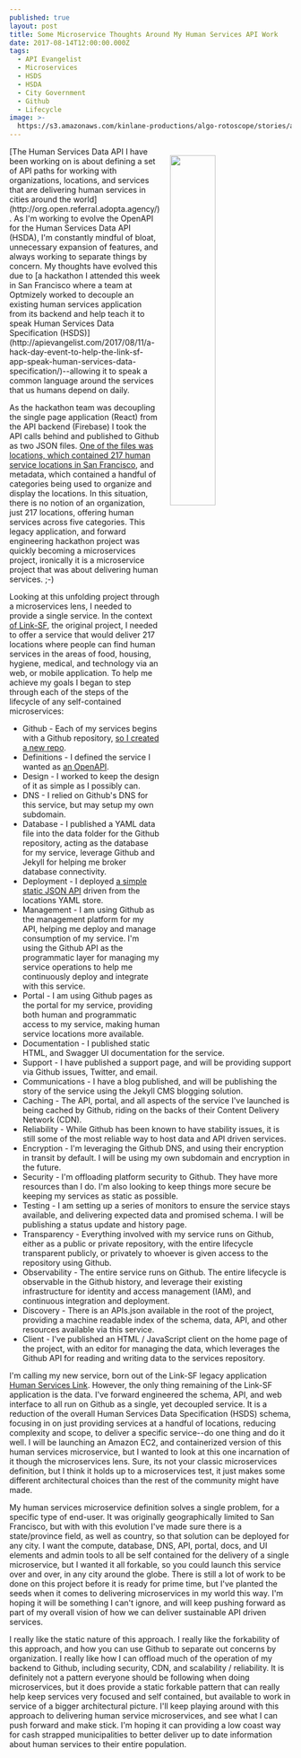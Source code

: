 ```yaml
---
published: true
layout: post
title: Some Microservice Thoughts Around My Human Services API Work
date: 2017-08-14T12:00:00.000Z
tags:
  - API Evangelist
  - Microservices
  - HSDS
  - HSDA
  - City Government
  - Github
  - Lifecycle
image: >-
  https://s3.amazonaws.com/kinlane-productions/algo-rotoscope/stories/algo-microservices.jpg
---
```

<p><img src="https://s3.amazonaws.com/kinlane-productions/algo-rotoscope/stories/algo-microservices.jpg" align="right" width="40%" style="padding: 15px;" /></p>[The Human Services Data API I have been working on is about defining a set of API paths for working with organizations, locations, and services that are delivering human services in cities around the world](http://org.open.referral.adopta.agency/). As I'm working to evolve the OpenAPI for the Human Services Data API (HSDA), I'm constantly mindful of bloat, unnecessary expansion of features, and always working to separate things by concern. My thoughts have evolved this due to [a hackathon I attended this week in San Francisco where a team at Optmizely worked to decouple an existing human services application from its backend and help teach it to speak Human Services Data Specification (HSDS)](http://apievangelist.com/2017/08/11/a-hack-day-event-to-help-the-link-sf-app-speak-human-services-data-specification/)--allowing it to speak a common language around the services that us humans depend on daily.

As the hackathon team was decoupling the single page application (React) from the API backend (Firebase) I took the API calls behind and published to Github as two JSON files. [One of the files was locations, which contained 217 human service locations in San Francisco](https://raw.githubusercontent.com/optimizely/linksf/master/core/sf_location.json), and metadata, which contained a handful of categories being used to organize and display the locations. In this situation, there is no notion of an organization, just 217 locations, offering human services across five categories. This legacy application, and forward engineering hackathon project was quickly becoming a microservices project, ironically it is a microservice project that was about delivering human services. ;-)

Looking at this unfolding project through a microservices lens, I needed to provide a single service. In the context [of Link-SF](https://link-sf.com/), the original project, I needed to offer a service that would deliver 217 locations where people can find human services in the areas of food, housing, hygiene, medical, and technology via an web, or mobile application. To help me achieve my goals I began to step through each of the steps of the lifecycle of any self-contained microservices:

- Github - Each of my services begins with a Github repository, [so I created a new repo](https://github.com/adopta-agency/human-services-link/).
- Definitions - I defined the service I wanted as [an OpenAPI](https://github.com/adopta-agency/human-services-link/blob/master/_data/api-commons/openapi.yaml).
- Design - I worked to keep the design of it as simple as I possibly can.
- DNS - I relied on Github's DNS for this service, but may setup my own subdomain.
- Database - I published a YAML data file into the data folder for the Github repository, acting as the database for my service, leverage Github and Jekyll for helping me broker database connectivity.
- Deployment - I deployed [a simple static JSON API](https://adopta-agency.github.io/human-services-link/apis/locations.json) driven from the locations YAML store.
- Management - I am using Github as the management platform for my API, helping me deploy and manage consumption of my service. I'm using the Github API as the programmatic layer for managing my service operations to help me continuously deploy and integrate with this service.
- Portal - I am using Github pages as the portal for my service, providing both human and programmatic access to my service, making human service locations more available.
- Documentation - I published static HTML, and Swagger UI documentation for the service.
- Support - I have published a support page, and will be providing support via Github issues, Twitter, and email.
- Communications - I have a blog published, and will be publishing the story of the service using the Jekyll CMS blogging solution.
- Caching - The API, portal, and all aspects of the service I've launched is being cached by Github, riding on the backs of their Content Delivery Network (CDN).
- Reliability - While Github has been known to have stability issues, it is still some of the most reliable way to host data and API driven services.
- Encryption - I'm leveraging the Github DNS, and using their encryption in transit by default. I will be using my own subdomain and encryption in the future.
- Security - I'm offloading platform security to Github. They have more resources than I do. I'm also looking to keep things more secure be keeping my services as static as possible.
- Testing - I am setting up a series of monitors to ensure the service stays available, and delivering expected data and promised schema. I will be publishing a status update and history page.
- Transparency - Everything involved with my service runs on Github, either as a public or private repository, with the entire lifecycle transparent publicly, or privately to whoever is given access to the repository using Github.
- Observability - The entire service runs on Github. The entire lifecycle is observable in the Github history, and leverage their existing infrastructure for identity and access management (IAM), and continuous integration and deployment.
- Discovery - There is an APIs.json available in the root of the project, providing a machine readable index of the schema, data, API, and other resources available via this service.
- Client - I've published an HTML / JavaScript client on the home page of the project, with an editor for managing the data, which leverages the Github API for reading and writing data to the services repository.

I'm calling my new service, born out of the Link-SF legacy application [Human Services Link](https://adopta-agency.github.io/human-services-link/). However, the only thing remaining of the Link-SF application is the data. I've forward engineered the schema, API, and web interface to all run on Github as a single, yet decoupled service. It is a reduction of the overall Human Services Data Specification (HSDS) schema, focusing in on just providing services at a handful of locations, reducing complexity and scope, to deliver a specific service--do one thing and do it well. I will be launching an Amazon EC2, and containerized version of this human services microservice, but I wanted to look at this one incarnation of it though the microservices lens. Sure, its not your classic microservices definition, but I think it holds up to a microservices test, it just makes some different architectural choices than the rest of the community might have made.

My human services microservice definition solves a single problem, for a specific type of end-user. It was originally geographically limited to San Francisco, but with with this evolution I've made sure there is a state/province field, as well as country, so that solution can be deployed for any city. I want the compute, database, DNS, API, portal, docs, and UI elements and admin tools to all be self contained for the delivery of a single microservice, but I wanted it all forkable, so you could launch this service over and over, in any city around the globe. There is still a lot of work to be done on this project before it is ready for prime time, but I've planted the seeds when it comes to delivering microservices in my world this way. I'm hoping it will be something I can't ignore, and will keep pushing forward as part of my overall vision of how we can deliver sustainable API driven services.

I really like the static nature of this approach. I really like the forkability of this approach, and how you can use Github to separate out concerns by organization. I really like how I can offload much of the operation of my backend to Github, including security, CDN, and scalability / reliability. It is definitely not a pattern everyone should be following when doing microservices, but it does provide a static forkable pattern that can really help keep services very focused and self contained, but available to work in service of a bigger architectural picture. I'll keep playing around with this approach to delivering human service microservices, and see what I can push forward and make stick. I'm hoping it can providing a low coast way for cash strapped municipalities to better deliver up to date information about human services to their entire population.
